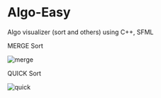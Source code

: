 # Algo-Easy
Algo visualizer (sort and others) using C++, SFML

MERGE Sort

![merge](https://user-images.githubusercontent.com/83116065/128233405-f9ab1f0a-142e-4752-8d55-e128b5c3d97d.gif)

QUICK Sort

![quick](https://user-images.githubusercontent.com/83116065/128233970-7a3b6f94-ef93-4ecf-8949-724f373320f9.gif)
